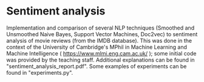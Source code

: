 # Sentiment analysis
Implementation and comparison of several NLP techniques (Smoothed and Unsmoothed Naive Bayes, Support Vector Machines, Doc2vec) to sentiment analysis of movie reviews (from the IMDB database).
This was done in the context of the University of Cambridge's MPhil in Machine Learning and Machine Intelligence ( https://www.mlmi.eng.cam.ac.uk/ ); some initial code was provided by the teaching staff.
Additional explanations can be found in "sentiment_analysis_report.pdf".
Some examples of experiments can be found in "experiments.py".

